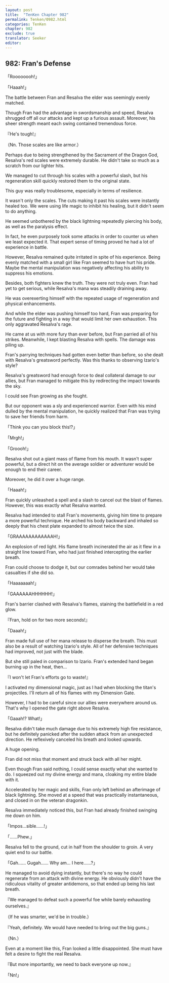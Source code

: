 ```yaml
---
layout: post
title:  "TenKen Chapter 982"
permalink: Tenken/0982.html
categories: TenKen
chapter: 982
exclude: true
translator: Seeker
editor: 
---
```

<h2>982: Fran's Defense</h2>

「Roooooooh!」

「Haaah!」

 The battle between Fran and Resalva the elder was seemingly evenly matched.

 Though Fran had the advantage in swordsmanship and speed, Resalva shrugged off all our attacks and kept up a furious assault. Moreover, his sheer strength meant each swing contained tremendous force.

『He's tough!』

（Nn. Those scales are like armor.）

 Perhaps due to being strengthened by the Sacrament of the Dragon God, Resalva's red scales were extremely durable. He didn't take so much as a scratch from our lighter hits.

 We managed to cut through his scales with a powerful slash, but his regeneration skill quickly restored them to the original state.

 This guy was really troublesome, especially in terms of resilience.

 It wasn't only the scales. The cuts making it past his scales were instantly healed too. We were using life magic to inhibit his healing, but it didn't seem to do anything.

 He seemed unbothered by the black lightning repeatedly piercing his body, as well as the paralysis effect.

 In fact, he even purposely took some attacks in order to counter us when we least expected it. That expert sense of timing proved he had a lot of experience in battle.

 However, Resalva remained quite irritated in spite of his experience. Being evenly matched with a small girl like Fran seemed to have hurt his pride. Maybe the mental manipulation was negatively affecting his ability to suppress his emotions.

 Besides, both fighters knew the truth. They were not truly even. Fran had yet to get serious, while Resalva's mana was steadily draining away.

 He was overexerting himself with the repeated usage of regeneration and physical enhancements.

 And while the elder was pushing himself too hard, Fran was preparing for the future and fighting in a way that would limit her own exhaustion. This only aggravated Resalva's rage.

 He came at us with more fury than ever before, but Fran parried all of his strikes. Meanwhile, I kept blasting Resalva with spells. The damage was piling up.

 Fran's parrying techniques had gotten even better than before, so she dealt with Resalva's greatsword perfectly. Was this thanks to observing Izario's style? 

 Resalva's greatsword had enough force to deal collateral damage to our allies, but Fran managed to mitigate this by redirecting the impact towards the sky.

 I could see Fran growing as she fought.

 But our opponent was a sly and experienced warrior. Even with his mind dulled by the mental manipulation, he quickly realized that Fran was trying to save her friends from harm.

「Think you can you block this!?」

「Mrgh!」

「Groooh!」

 Resalva shot out a giant mass of flame from his mouth. It wasn't super powerful, but a direct hit on the average soldier or adventurer would be enough to end their career.

 Moreover, he did it over a huge range.

「Haaah!」

 Fran quickly unleashed a spell and a slash to cancel out the blast of flames. However, this was exactly what Resalva wanted.

 Resalva had intended to stall Fran's movements, giving him time to prepare a more powerful technique. He arched his body backward and inhaled so deeply that his chest plate expanded to almost twice the size.

「GRAAAAAAAAAAAAH!」

 An explosion of red light. His flame breath incinerated the air as it flew in a straight line toward Fran, who had just finished intercepting the earlier breath.

 Fran could choose to dodge it, but our comrades behind her would take casualties if she did so.

「Haaaaaaah!」

「GAAAAAAHHHHHH!」

 Fran's barrier clashed with Resalva's flames, staining the battlefield in a red glow.

『Fran, hold on for two more seconds!』

「Daaah!」

 Fran made full use of her mana release to disperse the breath. This must also be a result of watching Izario's style. All of her defensive techniques had improved, not just with the blade.

 But she still paled in comparison to Izario. Fran's extended hand began burning up in the heat, then...

『I won't let Fran's efforts go to waste!』

 I activated my dimensional magic, just as I had when blocking the titan's projectiles. I'll return all of his flames with my Dimension Gate.

 However, I had to be careful since our allies were everywhere around us. That's why I opened the gate right above Resalva.

「Gaaah!? What!」

 Resalva didn't take much damage due to his extremely high fire resistance, but he definitely panicked after the sudden attack from an unexpected direction. He reflexively canceled his breath and looked upwards.

 A huge opening.

 Fran did not miss that moment and struck back with all her might.

 Even though Fran said nothing, I could sense exactly what she wanted to do. I squeezed out my divine energy and mana, cloaking my entire blade with it.

 Accelerated by her magic and skills, Fran only left behind an afterimage of black lightning. She moved at a speed that was practically instantaneous, and closed in on the veteran dragonkin.

 Resalva immediately noticed this, but Fran had already finished swinging me down on him.

「Impos…sible……!」

「……Phew.」

 Resalva fell to the ground, cut in half from the shoulder to groin. A very quiet end to our battle.

「Gah…… Gugah…… Why am… I here……?」

 He managed to avoid dying instantly, but there's no way he could regenerate from an attack with divine energy. He obviously didn't have the ridiculous vitality of greater antidemons, so that ended up being his last breath.

『We managed to defeat such a powerful foe while barely exhausting ourselves.』

（If he was smarter, we'd be in trouble.）

『Yeah, definitely. We would have needed to bring out the big guns.』

（Nn.）

 Even at a moment like this, Fran looked a little disappointed. She must have felt a desire to fight the real Resalva.

『But more importantly, we need to back everyone up now.』

「Nn!」





